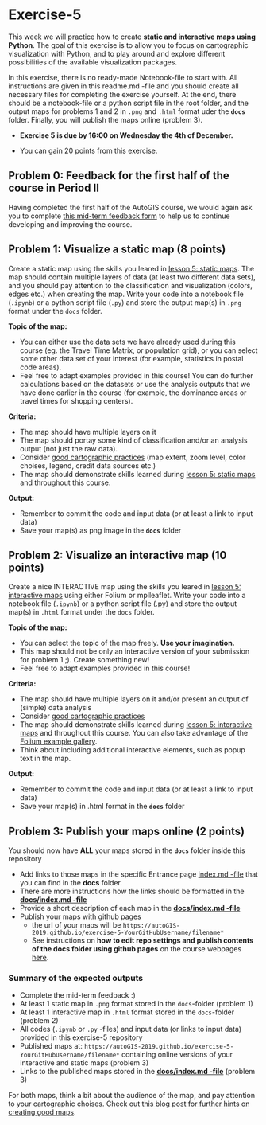 # Exercise-5

This week we will practice how to create **static and interactive maps using Python**. The goal of this exercise is to allow you to focus on cartographic visualization with Python, and to play around and explore different possibilities of the available visualization packages.

In this exercise, there is no ready-made Notebook-file to start with. All instructions are given in this readme.md -file and you should create all necessary files for completing the exercise yourself. At the end, there should be a notebook-file or a python script file in the root folder, and the output maps for problems 1 and 2 in `.png` and `.html` format uder the **`docs`** folder. Finally, you will publish the maps online (problem 3).

- **Exercise 5 is due by 16:00 on Wednesday the 4th of December.**

- You can gain 20 points from this exercise. 


## Problem 0: Feedback for the first half of the course in Period II

Having completed the first half of the AutoGIS course, we would again ask you to complete [this mid-term feedback form]() to help us to continue developing and improving the course.


## Problem 1: Visualize a static map (8 points)

Create a static map using the skills you leared in [lesson 5: static maps](https://automating-gis-processes.github.io/site/notebooks/L5/static_maps.html). The map should contain multiple layers of data (at least two different data sets), and you should pay attention to the classification and visualization (colors, edges etc.) when creating the map. Write your code into a notebook file (`.ipynb`) or a python script file (`.py`) and store the output map(s) in `.png` format under the `docs` folder.

**Topic of the map:**
- You can either use the data sets we have already used during this course (eg. the Travel Time Matrix, or population grid), or you can select some other data set of your interest (for example, statistics in postal code areas).
- Feel free to adapt examples provided in this course! You can do further calculations based on the datasets or use the analysis outputs that we have done earlier in the course (for example, the dominance areas or travel times for shopping centers). 

**Criteria:**
- The map should have multiple layers on it
- The map should portay some kind of classification and/or an analysis output (not just the raw data).
- Consider [good cartographic practices](https://www.gislounge.com/ten-things-to-consider-when-making-a-map/) (map extent, zoom level, color choises, legend, credit data sources etc.)
- The map should demonstrate skills learned during [lesson 5: static maps](https://automating-gis-processes.github.io/site/notebooks/L5/static_maps.html) and throughout this course.

**Output:**
- Remember to commit the code and input data (or at least a link to input data)
- Save your map(s) as png image in the **`docs`** folder  

## Problem 2: Visualize an interactive map (10 points)

Create a nice INTERACTIVE map using the skills you leared in [lesson 5: interactive maps](https://automating-gis-processes.github.io/site/notebooks/L5/interactive-map-folium.html) using either Folium or mplleaflet. Write your code into a notebook file (`.ipynb`) or a python script file (.py) and store the output map(s) in `.html` format under the `docs` folder.

**Topic of the map:**
- You can select the topic of the map freely. **Use your imagination.**
- This map should not be only an interactive version of your submission for problem 1 ;). Create something new!
- Feel free to adapt examples provided in this course!

**Criteria:**
- The map should have multiple layers on it and/or present an output of (simple) data analysis
- Consider [good cartographic practices](https://www.gislounge.com/ten-things-to-consider-when-making-a-map/)
- The map should demonstrate skills learned during [lesson 5: interactive maps](https://automating-gis-processes.github.io/2018/notebooks/L5/interactive-map-folium.html) and throughout this course. You can also take advantage of the [Folium example gallery](https://nbviewer.jupyter.org/github/python-visualization/folium/tree/master/examples/).
- Think about including additional interactive elements, such as popup text in the map.

**Output:**
- Remember to commit the code and input data (or at least a link to input data)
- Save your map(s) in .html format in the **`docs`** folder


## Problem 3: Publish your maps online (2 points)

 You should now have **ALL** your maps stored in the **`docs`** folder inside this repository
- Add links to those maps in the specific Entrance page [index.md -file](docs/index.md) that you can find in the **docs** folder. 
- There are more instructions how the links should be formatted in the [**docs/index.md -file**](docs/index.md) 
- Provide a short description of each map in the [**docs/index.md -file**](docs/index.md)
- Publish your maps with github pages 
  - the url of your maps will be `https://autoGIS-2019.github.io/exercise-5-YourGitHubUsername/filename*`
  - See instructions on **how to edit repo settings and publish contents of the docs folder using github pages** on the course webpages [here](https://automating-gis-processes.github.io/site/lessons/L5/share-on-github.html#sharing-interactive-plots-on-github).
  
  
### Summary of the expected outputs

- Complete the mid-term feedback :)
- At least 1 static map in `.png` format stored in the `docs`-folder (problem 1)
- At least 1 interactive map in `.html` format stored in the `docs`-folder (problem 2)
- All codes (`.ipynb` or `.py` -files) and input data (or links to input data) provided in this exercise-5 repository 
- Published maps at: `https://autoGIS-2019.github.io/exercise-5-YourGitHubUsername/filename*` containing online versions of your interactive and static maps (problem 3) 
- Links to the published maps stored in the [**docs/index.md -file**](docs/index.md) (problem 3)

For both maps, think a bit about the audience of the map, and pay attention to your cartographic choises. Check out [this blog post for further hints on creating good maps](https://www.gislounge.com/ten-things-to-consider-when-making-a-map/). 
  
  
  
  
  
  
  
  
  
  


